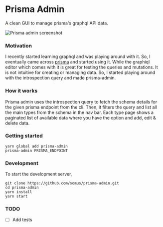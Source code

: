 # Prisma Admin
A clean GUI to manage prisma's graphql API data.

![Prisma admin screenshot](https://raw.githubusercontent.com/somus/prisma-admin/master/screenshot.png)

### Motivation
I recently started learning graphql and was playing around with it. So, I eventually came across [prisma](https://prisma.io) and started using it. While the graphiql editor which comes with it is great for testing the queries and mutations. It is not intuitive for creating or managing data. So, I started playing around with the introspection query and made prisma-admin.

### How it works
Prisma admin uses the introspection query to fetch the schema details for the given prisma endpoint from the cli. Then, it filters the query and list all the main types from the schema in the nav bar. Each type page shows a paginated list of available data where you have the option and add, edit & delete data.

### Getting started

```
yarn global add prisma-admin
prisma-admin PRISMA_ENDPOINT
```

### Development
To start the development server,
```
git clone https://github.com/somus/prisma-admin.git
cd prisma-admin
yarn install
yarn start
```

### TODO
- [ ] Add tests
